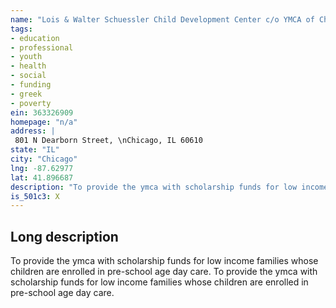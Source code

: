 ```yaml
---
name: "Lois & Walter Schuessler Child Development Center c/o YMCA of Chicago"
tags:
- education
- professional
- youth
- health
- social
- funding
- greek
- poverty
ein: 363326909
homepage: "n/a"
address: |
 801 N Dearborn Street, \nChicago, IL 60610
state: "IL"
city: "Chicago"
lng: -87.62977
lat: 41.896687
description: "To provide the ymca with scholarship funds for low income families whose children are enrolled in pre-school age day care. "
is_501c3: X
---
```


## Long description

To provide the ymca with scholarship funds for low income families whose children are enrolled in pre-school age day care. To provide the ymca with scholarship funds for low income families whose children are enrolled in pre-school age day care. 
